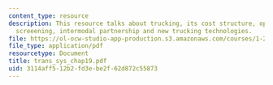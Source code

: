 ```yaml
---
content_type: resource
description: This resource talks about trucking, its cost structure, operation, load
  screeening, intermodal partnership and new trucking technologies.
file: https://ol-ocw-studio-app-production.s3.amazonaws.com/courses/1-221j-transportation-systems-fall-2004/3114aff512b2fd3ebe2f62d872c55873_trans_sys_chap19.pdf
file_type: application/pdf
resourcetype: Document
title: trans_sys_chap19.pdf
uid: 3114aff5-12b2-fd3e-be2f-62d872c55873
---
```

